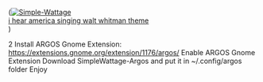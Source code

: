 

(<a href="https://imgbb.com/"><img src="https://i.ibb.co/fnMn1yy/Simple-Wattage.png" alt="Simple-Wattage" border="0"></a><br /><a target='_blank' href='https://poetandpoem.com/analysis-of-i-hear-america-singing-by-walt-whitman'>i hear america singing walt whitman theme</a><br />)

2
Install ARGOS Gnome Extension: https://extensions.gnome.org/extension/1176/argos/
Enable ARGOS Gnome Extension
Download SimpleWattage-Argos and put it in ~/.config/argos folder
Enjoy

